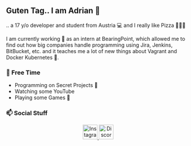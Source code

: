 ## Guten Tag.. I am Adrian 🙉
.. a 17 y/o developer and student from Austria 💻 and I really like Pizza 🍕🍕🍕

I am currently working 🔨 as an intern at BearingPoint, which allowed me to find out how big companies handle programming using Jira, Jenkins, BitBucket, etc. and it teaches me a lot of new things about Vagrant and Docker Kubernetes 🐳.

### 🎨 Free Time
- Programming on Secret Projects 🦺
- Watching some YouTube
- Playing some Games 👾

### 📫 Social Stuff
<p align="center">
  <a href="https://www.instagram.com/adib3r/">
    <img alt="Instagram" width="40px" src="https://cdn.jsdelivr.net/npm/simple-icons@3.1.0/icons/instagram.svg" />
  </a>
  <a href="https://discord.gg/7uFGcAE">
    <img alt="Discord" width="40px" src="https://cdn.jsdelivr.net/npm/simple-icons@3.1.0/icons/discord.svg" />
  </a>
</p>

